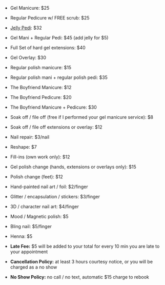 * Gel Manicure: $25
* Regular Pedicure w/ FREE scrub: $25
* [Jelly Pedi](https://www.instagram.com/p/BRd5XWQFAv4/): $32
* Gel Mani \+ Regular Pedi: $45 (add jelly for $5)

* Full Set of hard gel extensions: $40

* Gel Overlay: $30

* Regular polish manicure: $15
* Regular polish mani \+ regular polish pedi: $35

* The Boyfriend Manicure: $12
* The Boyfriend Pedicure: $20
* The Boyfriend Manicure \+ Pedicure: $30

* Soak off / file off (free if I performed your gel manicure service): $8
* Soak off / file off extensions or overlay: $12
* Nail repair: $3/nail
* Reshape: $7
* Fill-ins (own work only): $12
* Gel polish change (hands, extensions or overlays only): $15
* Polish change (feet): $12

* Hand-painted nail art / foil: $2/finger
* Glitter / encapsulation / stickers: $3/finger
* 3D / character nail art: $4/finger
* Mood / Magnetic polish: $5
* Bling nail: $5/finger
* Henna: $5

* **Late Fee:** $5 will be added to your total for every 10 min you are late to your appointment
* **Cancellation Policy:** at least 3 hours courtesy notice, or you will be charged as a no show
* **No Show Policy:** no call / no text, automatic $15 charge to rebook
